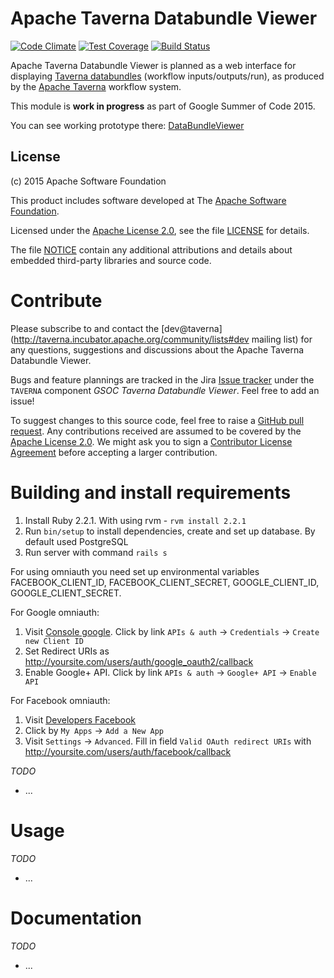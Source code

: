 <!--
   Licensed to the Apache Software Foundation (ASF) under one or more
   contributor license agreements.  See the NOTICE file distributed with
   this work for additional information regarding copyright ownership.
   The ASF licenses this file to You under the Apache License, Version 2.0
   (the "License"); you may not use this file except in compliance with
   the License.  You may obtain a copy of the License at

       http://www.apache.org/licenses/LICENSE-2.0

   Unless required by applicable law or agreed to in writing, software
   distributed under the License is distributed on an "AS IS" BASIS,
   WITHOUT WARRANTIES OR CONDITIONS OF ANY KIND, either express or implied.
   See the License for the specific language governing permissions and
   limitations under the License.
-->
# Apache Taverna Databundle Viewer

[![Code Climate](https://codeclimate.com/github/Samhane/incubator-taverna-databundle-viewer/badges/gpa.svg)](https://codeclimate.com/github/Samhane/incubator-taverna-databundle-viewer)
[![Test Coverage](https://codeclimate.com/github/Samhane/incubator-taverna-databundle-viewer/badges/coverage.svg)](https://codeclimate.com/github/Samhane/incubator-taverna-databundle-viewer/coverage)
[![Build Status](https://semaphoreci.com/api/v1/projects/f0bcedbf-b6fb-4605-975a-72e724706673/442177/badge.svg)](https://semaphoreci.com/samhane/incubator-taverna-databundle-viewer)

Apache Taverna Databundle Viewer is planned as a web interface
for displaying 
[Taverna databundles](https://github.com/apache/incubator-taverna-language/tree/master/taverna-databundle)
(workflow inputs/outputs/run), as produced by the 
[Apache Taverna](http://taverna.incubator.apache.org/) workflow
system.

This module is **work in progress** as part of Google Summer of Code 2015.

You can see working prototype there: [DataBundleViewer](http://databundle.herokuapp.com/)  



## License

(c) 2015 Apache Software Foundation

This product includes software developed at The [Apache Software
Foundation](http://www.apache.org/).

Licensed under the [Apache License
2.0](https://www.apache.org/licenses/LICENSE-2.0), see the file
[LICENSE](LICENSE) for details.

The file [NOTICE](NOTICE) contain any additional attributions and
details about embedded third-party libraries and source code.


# Contribute

Please subscribe to and contact the 
[dev@taverna](http://taverna.incubator.apache.org/community/lists#dev mailing list)
for any questions, suggestions and discussions about the 
Apache Taverna Databundle Viewer.

Bugs and feature plannings are tracked in the Jira
[Issue tracker](https://issues.apache.org/jira/browse/TAVERNA/component/12326902)
under the `TAVERNA` component _GSOC Taverna Databundle Viewer_. Feel free 
to add an issue!

To suggest changes to this source code, feel free to raise a 
[GitHub pull request](https://github.com/apache/incubator-taverna-databundle-viewer/pulls).
Any contributions received are assumed to be covered by the [Apache License
2.0](https://www.apache.org/licenses/LICENSE-2.0). We might ask you 
to sign a [Contributor License Agreement](https://www.apache.org/licenses/#clas)
before accepting a larger contribution.


# Building and install requirements

1. Install Ruby 2.2.1. With using rvm - `rvm install 2.2.1`
2. Run `bin/setup` to install dependencies, create and set up database. By default used PostgreSQL
3. Run server with command `rails s`

For using omniauth you need set up environmental variables FACEBOOK_CLIENT_ID, FACEBOOK_CLIENT_SECRET, GOOGLE_CLIENT_ID, GOOGLE_CLIENT_SECRET.

For Google omniauth:

1. Visit [Console google](https://console.developers.google.com/). Click by link `APIs & auth` -> `Credentials` -> `Create new Client ID`
2. Set Redirect URIs as http://yoursite.com/users/auth/google_oauth2/callback
3. Enable Google+ API. Click by link `APIs & auth` -> `Google+ API` -> `Enable API`

For Facebook omniauth:

1. Visit [Developers Facebook](https://developers.facebook.com/)
2. Click by `My Apps` -> `Add a New App`
3. Visit `Settings` -> `Advanced`. Fill in field `Valid OAuth redirect URIs` with http://yoursite.com/users/auth/facebook/callback


_TODO_

* ...


# Usage

_TODO_

* ...

# Documentation

_TODO_

* ...
